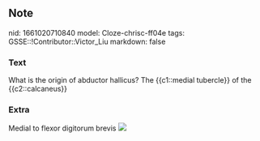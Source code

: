 ## Note
nid: 1661020710840
model: Cloze-chrisc-ff04e
tags: GSSE::!Contributor::Victor_Liu
markdown: false

### Text
What is the origin of abductor hallicus? The {{c1::medial
tubercle}} of the {{c2::calcaneus}}

### Extra
Medial to flexor digitorum brevis <img src= 
"paste-a5fb74798dd445e13c7d11e48aef0cd0e19308f3.jpg">

